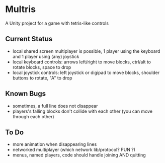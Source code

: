 # Multris
A Unity project for a game with tetris-like controls

## Current Status
* local shared screen multiplayer is possible, 1 player using the keyboard and 1 player using (any) joystick
* local keyboard controls: arrows left/right to move blocks, ctrl/alt to rotate blocks, space to drop
* local joystick controls: left joystick or digipad to move blocks, shoulder buttons to rotate, "A" to drop

## Known Bugs
- sometimes, a full line does not disappear
- players's falling blocks don't collide with each other (you can move through each other)

## To Do
- more animation when disappearing lines
- networked multiplayer (which network lib/protocol? PUN ?)
- menus, named players, code should handle joining AND quitting
